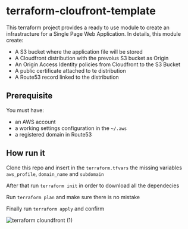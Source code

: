 # terraform-cloufront-template
This terraform project provides a ready to use module to create an infrastracture for a Single Page Web Application.
In details, this module create:
 - A S3 bucket where the application file will be stored
 - A Cloudfront distribution with the prevoius S3 bucket as Origin
 - An Origin Access Identity policies from Cloudfront to the S3 Bucket
 - A public certificate attached to te distribution
 - A Route53 record linked to the distribution


## Prerequisite
You must have:
 - an AWS account
 - a working settings configuration in the `~/.aws`
 - a registered domain in Route53

## How run it
Clone this repo and insert in the `terraform.tfvars` the missing variables `aws_profile`, `domain_name` and `subdomain`

After that run `terraform init` in order to download all the dependecies

Run `terraform plan` and make sure there is no mistake

Finally run `terraform apply` and confirm

![terraform cloundfront (1)](https://user-images.githubusercontent.com/15108431/136656205-5a955b1e-e3b4-41e9-babb-06aa9bc1cd85.png)
